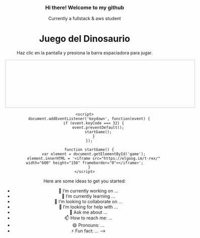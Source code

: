 ### Hi there! Welcome to my github

 Currently a fullstack & aws student


<!DOCTYPE html>
<html lang="es">
<head>
    <meta charset="UTF-8">
    <meta name="viewport" content="width=device-width, initial-scale=1.0">
    <title>Juego del Dinosaurio</title>
    <style>
        body { text-align: center; }
    </style>
</head>
<body>
    <h1>Juego del Dinosaurio</h1>
    <p>Haz clic en la pantalla y presiona la barra espaciadora para jugar.</p>
    <div id="game" style="position: relative; width: 600px; height: 150px; border: 1px solid #ccc;"></div>

    <script>
        document.addEventListener('keydown', function(event) {
            if (event.keyCode === 32) {
                event.preventDefault();
                startGame();
            }
        });

        function startGame() {
            var element = document.getElementById('game');
            element.innerHTML = '<iframe src="https://elgoog.im/t-rex/" width="600" height="150" frameborder="0"></iframe>';
        }
    </script>
</body>
</html>

Here are some ideas to get you started:

- 🔭 I’m currently working on ...
- 🌱 I’m currently learning ...
- 👯 I’m looking to collaborate on ...
- 🤔 I’m looking for help with ...
- 💬 Ask me about ...
- 📫 How to reach me: ...
- 😄 Pronouns: ...
- ⚡ Fun fact: ...
-->
